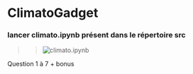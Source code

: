 # ClimatoGadget

### lancer climato.ipynb présent dans le répertoire src

>> ![climato.ipynb](./src/climato.ipynb)


Question 1 à 7 + bonus 
